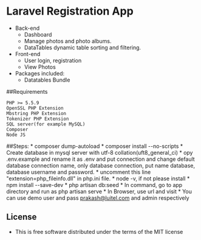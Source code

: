 # Laravel Registration App

* Back-end
    * Dashboard
	* Manage photos and photo albums.
    * DataTables dynamic table sorting and filtering.
* Front-end
	* User login, registration
	* View Photos
* Packages included:
	* Datatables Bundle

##Requirements

	PHP >= 5.5.9
	OpenSSL PHP Extension
	Mbstring PHP Extension
	Tokenizer PHP Extension
	SQL server(for example MySQL)
	Composer
	Node JS

##Steps:
    *  composer dump-autoload
    *  composer install --no-scripts
    *  Create database in mysql server with utf-8 collation(uft8_general_ci)
    *  opy .env.example and rename it as .env and put connection and change default database connection name, only database connection, put name database, database username and password.
    *  uncomment this line "extension=php_fileinfo.dll" in php.ini file.
    *  node -v, if not please install
    *  npm install --save-dev
    *  php artisan db:seed
    *  In command, go to app directory and run as php artisan serve
    *  In Browser, use url and visit
    *  You can use demo user and pass prakash@luitel.com and admin respectively

## License

*  This is free software distributed under the terms of the MIT license